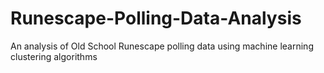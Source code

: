 # Runescape-Polling-Data-Analysis
An analysis of Old School Runescape polling data using machine learning clustering algorithms
